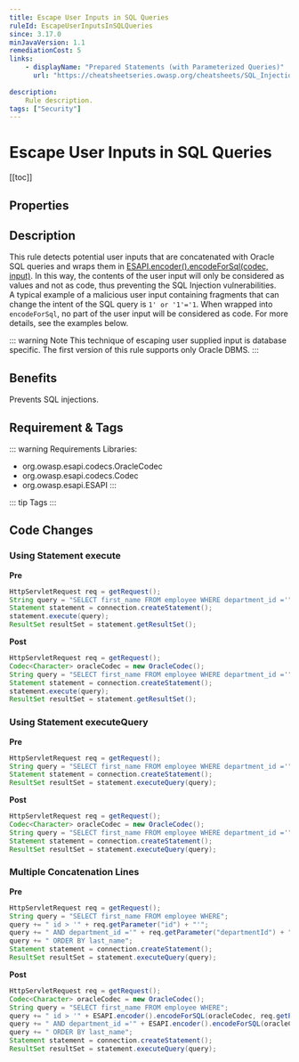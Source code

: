 ```yaml
---
title: Escape User Inputs in SQL Queries
ruleId: EscapeUserInputsInSQLQueries
since: 3.17.0
minJavaVersion: 1.1
remediationCost: 5
links:
    - displayName: "Prepared Statements (with Parameterized Queries)"
      url: "https://cheatsheetseries.owasp.org/cheatsheets/SQL_Injection_Prevention_Cheat_Sheet.html#defense-option-4-escaping-all-user-supplied-input"
    
description:
    Rule description.
tags: ["Security"]
---
```


# Escape User Inputs in SQL Queries

[[toc]]

## Properties

<RuleProperties />

## Description

This rule detects potential user inputs that are concatenated with Oracle SQL queries and wraps them in [ESAPI.encoder().encodeForSql(codec, input)](https://javadoc.io/doc/org.owasp.esapi/esapi/latest/org/owasp/esapi/Encoder.html). 
In this way, the contents of the user input will only be considered as values and not as code, thus preventing the SQL Injection vulnerabilities.  
A typical example of a malicious user input containing fragments that can change the intent of the SQL query is `1' or '1'='1`. 
When wrapped into `encodeForSql`, no part of the user input will be considered as code. For more details, see the examples below. 

::: warning Note
This technique of escaping user supplied input is database specific. The first version of this rule supports only Oracle DBMS. 
:::

## Benefits

Prevents SQL injections.

## Requirement & Tags

::: warning Requirements
Libraries: 
* org.owasp.esapi.codecs.OracleCodec 
* org.owasp.esapi.codecs.Codec 
* org.owasp.esapi.ESAPI
:::

::: tip Tags
<TagLinks />
:::

## Code Changes


### Using Statement execute

__Pre__
```java
HttpServletRequest req = getRequest();
String query = "SELECT first_name FROM employee WHERE department_id ='" +  req.getParameter("departmentId") + "' ORDER BY last_name";
Statement statement = connection.createStatement();
statement.execute(query);
ResultSet resultSet = statement.getResultSet();
```

__Post__
```java
HttpServletRequest req = getRequest();
Codec<Character> oracleCodec = new OracleCodec();
String query = "SELECT first_name FROM employee WHERE department_id ='" +  ESAPI.encoder().encodeForSQL(oracleCodec, req.getParameter("departmentId")) + "' ORDER BY last_name";
Statement statement = connection.createStatement();
statement.execute(query);
ResultSet resultSet = statement.getResultSet();
```

### Using Statement executeQuery

__Pre__
```java
HttpServletRequest req = getRequest();
String query = "SELECT first_name FROM employee WHERE department_id ='" + req.getParameter("departmentId") + "' ORDER BY last_name";
Statement statement = connection.createStatement();
ResultSet resultSet = statement.executeQuery(query);
```

__Post__
```java
HttpServletRequest req = getRequest();
Codec<Character> oracleCodec = new OracleCodec();
String query = "SELECT first_name FROM employee WHERE department_id ='" + ESAPI.encoder().encodeForSQL(oracleCodec, req.getParameter("departmentId")) + "' ORDER BY last_name";
Statement statement = connection.createStatement();
ResultSet resultSet = statement.executeQuery(query);
```

### Multiple Concatenation Lines

__Pre__
```java
HttpServletRequest req = getRequest();
String query = "SELECT first_name FROM employee WHERE";
query += " id > '" + req.getParameter("id") + "'";
query += " AND department_id ='" + req.getParameter("departmentId") + "'";
query += " ORDER BY last_name";
Statement statement = connection.createStatement();
ResultSet resultSet = statement.executeQuery(query);
```

__Post__
```java
HttpServletRequest req = getRequest();
Codec<Character> oracleCodec = new OracleCodec();
String query = "SELECT first_name FROM employee WHERE";
query += " id > '" + ESAPI.encoder().encodeForSQL(oracleCodec, req.getParameter("id")) + "'";
query += " AND department_id ='" + ESAPI.encoder().encodeForSQL(oracleCodec, req.getParameter("departmentId")) + "'";
query += " ORDER BY last_name";
Statement statement = connection.createStatement();
ResultSet resultSet = statement.executeQuery(query);
```

<VersionNotice />